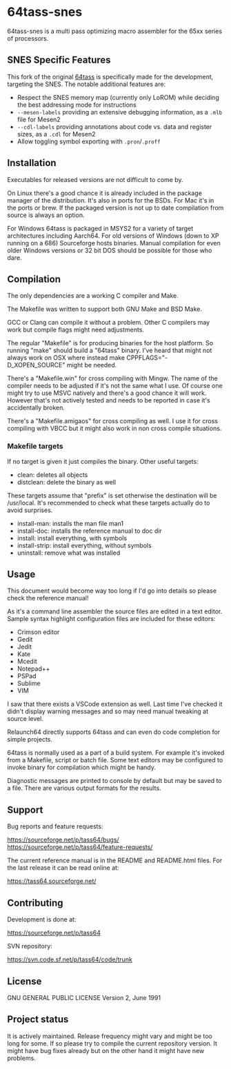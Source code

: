 
# 64tass-snes

64tass-snes is a multi pass optimizing macro assembler for the 65xx series of
processors.

## SNES Specific Features

This fork of the original [64tass](https://sourceforge.net/projects/tass64/) is specifically made for the development, targeting the SNES.
The notable additional features are:
- Respect the SNES memory map (currently only LoROM) while deciding the best addressing mode for instructions
- `--mesen-labels` providing an extensive debugging information, as a `.mlb` file for Mesen2
- `--cdl-labels` providing annotations about code vs. data and register sizes, as a `.cdl` for Mesen2
- Allow toggling symbol exporting with `.pron`/`.proff`

## Installation

Executables for released versions are not difficult to come by.

On Linux there's a good chance it is already included in the package manager of
the distribution. It's also in ports for the BSDs. For Mac it's in the ports or
brew. If the packaged version is not up to date compilation from source is
always an option.

For Windows 64tass is packaged in MSYS2 for a variety of target architectures
including Aarch64. For old versions of Windows (down to XP running on a 686)
Sourceforge hosts binaries. Manual compilation for even older Windows versions
or 32 bit DOS should be possible for those who dare.

## Compilation

The only dependencies are a working C compiler and Make.

The Makefile was written to support both GNU Make and BSD Make.

GCC or Clang can compile it without a problem. Other C compilers may work but
compile flags might need adjustments.

The regular "Makefile" is for producing binaries for the host platform. So
running "make" should build a "64tass" binary. I've heard that might not always
work on OSX where instead make CPPFLAGS="-D_XOPEN_SOURCE" might be needed.

There's a "Makefile.win" for cross compiling with Mingw. The name of the
compiler needs to be adjusted if it's not the same what I use. Of course one
might try to use MSVC natively and there's a good chance it will work. However
that's not actively tested and needs to be reported in case it's accidentally
broken.

There's a "Makefile.amigaos" for cross compiling as well. I use it for cross
compiling with VBCC but it might also work in non cross compile situations.

### Makefile targets

If no target is given it just compiles the binary. Other useful targets:

- clean: deletes all objects
- distclean: delete the binary as well

These targets assume that "prefix" is set otherwise the destination will be
/usr/local. It's recommended to check what these targets actually do to avoid
surprises.

- install-man: installs the man file man1
- install-doc: installs the reference manual to doc dir
- install: install everything, with symbols
- install-strip: install everything, without symbols
- uninstall: remove what was installed

## Usage

This document would become way too long if I'd go into details so please check
the reference manual!

As it's a command line assembler the source files are edited in a text editor.
Sample syntax highlight configuration files are included for these editors:

- Crimson editor
- Gedit
- Jedit
- Kate
- Mcedit
- Notepad++
- PSPad
- Sublime
- VIM

I saw that there exists a VSCode extension as well. Last time I've checked it
didn't display warning messages and so may need manual tweaking at source
level.

Relaunch64 directly supports 64tass and can even do code completion for simple
projects.

64tass is normally used as a part of a build system. For example it's invoked
from a Makefile, script or batch file. Some text editors may be configured to
invoke binary for compilation which might be handy.

Diagnostic messages are printed to console by default but may be saved to a
file. There are various output formats for the results.

## Support

Bug reports and feature requests:

https://sourceforge.net/p/tass64/bugs/
https://sourceforge.net/p/tass64/feature-requests/

The current reference manual is in the README and README.html files. For the
last release it can be read online at:

https://tass64.sourceforge.net/

## Contributing

Development is done at:

https://sourceforge.net/p/tass64

SVN repository:

https://svn.code.sf.net/p/tass64/code/trunk

## License

GNU GENERAL PUBLIC LICENSE Version 2, June 1991

## Project status

It is actively maintained. Release frequency might vary and might be too long
for some. If so please try to compile the current repository version. It might
have bug fixes already but on the other hand it might have new problems.

